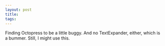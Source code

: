 ```yaml
---
layout: post
title:
tags:
---
```

Finding Octopress to be a little buggy. And no TextExpander, either, which is a bummer. Still, I might use this. 